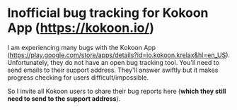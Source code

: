 # Inofficial bug tracking for Kokoon App (https://kokoon.io/)

I am experiencing many bugs with the Kokoon App (https://play.google.com/store/apps/details?id=io.kokoon.krelax&hl=en_US). Unfortunately, they do not have an open bug tracking tool. You'll need to send emails to their support address. They'll answer swiftly but it makes progress checking for users difficult/impossible.

So I invite all Kokoon users to share their bug reports here (**which they still need to send to the support address**).
